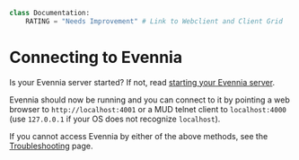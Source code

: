 ```python
class Documentation:
    RATING = "Needs Improvement" # Link to Webclient and Client Grid
```

# Connecting to Evennia
Is your Evennia server started? If not, read [starting your Evennia server](../../evennia_core/setup/Start-Stop-Reload).

Evennia should now be running and you can connect to it by pointing a web browser to `http://localhost:4001` 
or a MUD telnet client to `localhost:4000` (use `127.0.0.1` if your OS does not recognize `localhost`).

If you cannot access Evennia by either of the above methods, see the [Troubleshooting](../../related_topics/troubleshooting/troubleshooting) page.
